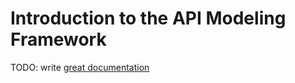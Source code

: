 # Introduction to the API Modeling Framework

TODO: write [great documentation](http://jacobian.org/writing/what-to-write/)
